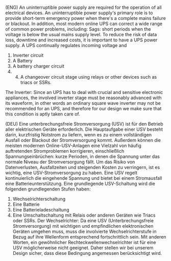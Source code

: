 (ENG) An uninterruptible power supply are  required for the operation of all electrical devices. An uninterruptible power supply's primary role is to provide short-term emergency power when there's a complete mains failure or blackout. In addition, most modern online UPS can correct a wide range of common power problems, including: Sags: short periods when the voltage is below the usual mains supply level. To reduce the risk of data loss, downtime and increased costs, it is important to have a UPS power supply. A UPS continually regulates incoming voltage and 


1) Inverter circuit
2) A Battery
3) A battery charger circuit
4) 4) A changeover circuit stage using relays or other devices such as triacs or SSRs. 



The Inverter: Since an UPS has to deal with crucial and sensitive electronic appliances, the involved inverter stage must be reasonably advanced with its waveform, in other words an ordinary square wave inverter may not be recommended for an UPS, and therefore for our design we make sure that this condition is aptly taken care of.

(DEU) Eine unterbrechungsfreie Stromversorgung (USV) ist für den Betrieb aller elektrischen Geräte erforderlich. Die Hauptaufgabe einer USV besteht darin, kurzfristig Notstrom zu liefern, wenn es zu einem vollständigen Ausfall oder Blackout der Stromversorgung kommt. Außerdem können die meisten modernen Online-USV-Anlagen eine Vielzahl von häufig auftretenden Stromproblemen korrigieren, einschließlich Spannungseinbrüchen: kurze Perioden, in denen die Spannung unter das normale Niveau der Stromversorgung fällt.  Um das Risiko von Datenverlusten, Ausfallzeiten und steigenden Kosten zu verringern, ist es wichtig, eine USV-Stromversorgung zu haben. Eine USV regelt kontinuierlich die eingehende Spannung und bietet bei einem Stromausfall eine Batterieunterstützung. Eine grundlegende USV-Schaltung wird die folgenden grundlegenden Stufen haben:

1) Wechselrichterschaltung
2) Eine Batterie
3) Eine Batterieladeschaltung
4) Eine Umschaltschaltung mit Relais oder anderen Geräten wie Triacs oder SSRs.
Der Wechselrichter: Da eine USV (Unterbrechungsfreie Stromversorgung) mit wichtigen und empfindlichen elektronischen Geräten umgehen muss, muss die involvierte Wechselrichterstufe in Bezug auf ihre Wellenform entsprechend fortschrittlich sein. Mit anderen Worten, ein gewöhnlicher Rechteckwellenwechselrichter ist für eine USV möglicherweise nicht geeignet.  Daher stellen wir bei unserem Design sicher, dass diese Bedingung angemessen berücksichtigt wird.
